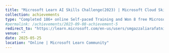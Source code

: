 ```yaml
---
title: "Microsoft Learn AI Skills Challenge(2023) | Microsoft Cloud Skills Challenge(2024) | Microsoft AI Skill Fest(2025), Participant"
collection: achievements
type: "Completed 186+ online Self‑paced Training and Won 8 free Microsoft certification exam. Modules: 886 , Training Time: 700 Hours and Passed Azure DP203 | DP100 | DP700 | AI102 | AI900"
#permalink: /achievements/2023-09-08-achievement-5
redirect_to: "https://learn.microsoft.com/en-us/users/smgazzaliarafatnishan-4645/transcript/d5y6ghp168eyero"
venue: ""
date: 2025-05-25
location: "Online | Microsoft Learn Community"
---
```

